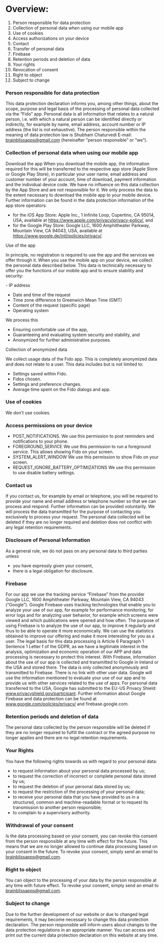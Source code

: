 # Overview:

1. Person responsible for data protection
2. Collection of personal data when using our mobile app
3. Use of cookies
4. Access authorizations on your device
5. Contact
6. Transfer of personal data
7. Firebase
8. Retention periods and deletion of data
9. Your rights
10. Revocation of consent
11. Right to object
12. Subject to change


### Person responsible for data protection

This data protection declaration informs you, among other things, about the scope, purpose and legal basis of the processing of personal data collected via the “Fido” app. Personal data is all information that relates to a natural person, i.e. with which a natural person can be identified directly or indirectly, for example by name, email address, account number or IP address (the list is not exhaustive). The person responsible within the meaning of data protection law is Shubham Chaturvedi E-mail: brainblissapps@gmail.com (hereinafter “person responsible” or “we”).


### Collection of personal data when using our mobile app

Download the app
When you download the mobile app, the information required for this will be transferred to the respective app store (Apple Store or Google Play Store), in particular your user name, email address and customer number of your account, time of download, payment information and the individual device code. We have no influence on this data collection by the App Store and are not responsible for it. We only process the data to the extent necessary to download the mobile app to your mobile device. Further information can be found in the data protection information of the app store operators:

- for the iOS App Store: Apple Inc., 1 Infinite Loop, Cupertino, CA 95014, USA, available at https://www.apple.com/privacy/privacy-policy/, and
- for the Google Play Store: Google LLC, 1600 Amphitheater Parkway, Mountain View, CA 94043, USA, available at https://www.google.de/intl/policies/privacy/.

Use of the app

In principle, no registration is required to use the app and the services we offer through it. When you use the mobile app on your device, we collect the personal data described below. This data is technically necessary to offer you the functions of our mobile app and to ensure stability and security:

‍- IP address
- Date and time of the request
- Time zone difference to Greenwich Mean Time (GMT)
- Content of the request (specific page)
- Operating system

‍We process this

- Ensuring comfortable use of the app,
- Guaranteeing and evaluating system security and stability, and
- Anonymized for further administrative purposes.


Collection of anonymized data

We collect usage data of the Fido app. This is completely anonymized data and does not relate to a user. This data includes but is not limited to:

- Settings saved within Fido.
- Fidos chosen.
- Settings and preference changes.
- Average time spent on the Fido dialogs and app.

### Use of cookies

We don't use cookies.

### Access permissions on your device

- POST_NOTIFICATIONS.
  We use this permission to post reminders and notifications to your phone.
- FOREGROUND_SERVICE
  We use this permission to run a foreground service. This allows showing Fido on your screen.
- SYSTEM_ALERT_WINDOW
  We use this permission to show Fido on your screen.
- REQUEST_IGNORE_BATTERY_OPTIMIZATIONS
  We use this permission to use disable battery settings.

### Contact us

If you contact us, for example by email or telephone, you will be required to provide your name and email address or telephone number so that we can process and respond. Further information can be provided voluntarily. We will process the data transmitted for the purpose of contacting you exclusively to process your request. The personal data collected will be deleted if they are no longer required and deletion does not conflict with any legal retention requirements.


### Disclosure of Personal Information

As a general rule, we do not pass on any personal data to third parties unless

- you have expressly given your consent,
- there is a legal obligation for disclosure.

### Firebase

For our app we use the tracking service “Firebase” from the provider Google LLC, 1600 Amphitheater Parkway, Mountain View, CA 94043 (“Google”). Google Firebase uses tracking technologies that enable you to analyze your use of our app, for example for performance monitoring, for error logs and for analyzing user behavior, for example which screens were viewed and which publications were opened and how often. The purpose of using Firebase is to analyze the use of our app, to improve it regularly and thus to be able to operate it more economically. We can use the statistics obtained to improve our offering and make it more interesting for you as a user. The legal basis for this data processing is Article 6 Paragraph 1 Sentence 1 Letter f of the GDPR, as we have a legitimate interest in the analysis, optimization and economic operation of our APP and data processing is necessary to protect this interest.
With Firebase, information about the use of our app is collected and transmitted to Google in Ireland or the USA and stored there. The data is only collected anonymously and transmitted to Firebase. There is no link with other user data.
Google will use the information mentioned to evaluate your use of our app and to provide us with other services related to the use of apps.
For personal data transferred to the USA, Google has submitted to the EU-US Privacy Shield: www.privacyshield.gov/participant.
Further information about Google Firebase and data protection can be found at www.google.com/policies/privacy/ and firebase.google.com.


### Retention periods and deletion of data

The personal data collected by the person responsible will be deleted if they are no longer required to fulfill the contract or the agreed purpose no longer applies and there are no legal retention requirements.


### Your Rights

You have the following rights towards us with regard to your personal data:

- to request information about your personal data processed by us;
- to request the correction of incorrect or complete personal data stored by us;
- to request the deletion of your personal data stored by us;
- to request the restriction of the processing of your personal data;
- to receive your personal data that you have provided to us in a structured, common and machine-readable format or to request its transmission to another person responsible;
- to complain to a supervisory authority.


### Withdrawal of your consent

Is the data processing based on your consent, you can revoke this consent from the person responsible at any time with effect for the future. This means that we are no longer allowed to continue data processing based on your consent in the future. To revoke your consent, simply send an email to brainblissapps@gmail.com.


### Right to object

You can object to the processing of your data by the person responsible at any time with future effect. To revoke your consent, simply send an email to brainblissapps@gmail.com.


### Subject to change

Due to the further development of our website or due to changed legal requirements, it may become necessary to change this data protection declaration. The person responsible will inform users about changes to the data protection regulations in an appropriate manner. You can access and print out the current data protection declaration on this website at any time.
